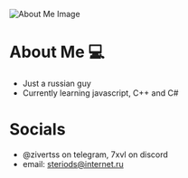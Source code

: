 ![About Me Image](https://i.imgur.com/3LQMxsR.png)

# About Me 💻
- Just a russian guy 
- Currently learning javascript, C++ and C#

# Socials
- @zivertss on telegram, 7xvl on discord
- email: steriods@internet.ru
